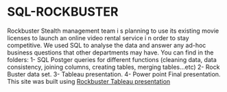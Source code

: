 # SQL-ROCKBUSTER
Rockbuster Stealth management team i s planning to use its existing movie licenses to
launch an online video rental service i n order to stay competitive. We used SQL to analyse the data and answer any ad-hoc business questions that other departments may have.
You can find in the folders:
1- SQL Postger queries for different functions (cleaning data, data consistency, joining columns, creating tables, merging tables…etc)
2- Rock Buster data set.
3- Tableau presentation. 
4- Power point Final presentation.
This site was built using [Rockbuster Tableau presentation](https://public.tableau.com/app/profile/ghaleb.ju/viz/presentation-Ruckbuster3last/Story1?publish=yes)
